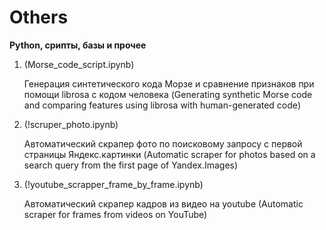 # Others
<b>Python, срипты, базы и прочее</b>

1. (Morse_code_script.ipynb)

    Генерация синтетического кода Морзе и сравнение признаков при помощи librosa с кодом человека
    (Generating synthetic Morse code and comparing features using librosa with human-generated code)

2. (!scruper_photo.ipynb)

   Автоматический скрапер фото по поисковому запросу с первой страницы Яндекс.картинки
   (Automatic scraper for photos based on a search query from the first page of Yandex.Images)

4. (!youtube_sсrapper_frame_by_frame.ipynb)

    Автоматический скрапер кадров из видео на youtube
    (Automatic scraper for frames from videos on YouTube)
    
 



